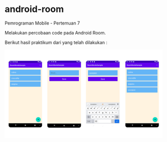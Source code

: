 # android-room

Pemrograman Mobile - Pertemuan 7

Melakukan percobaan code pada Android Room.

Berikut hasil praktikum dari yang telah dilakukan :

![Screenshot Hasil Program](images/image.png)
